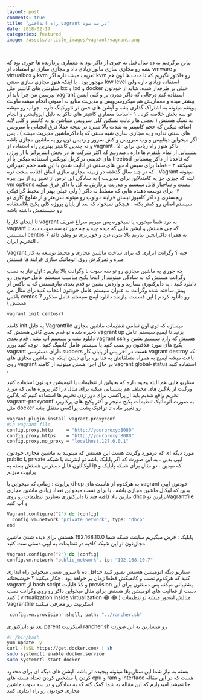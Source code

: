 ```yaml
---
layout: post
comments: true
title: "راه انداختن vagrant در سه سوت"
date: 2018-02-17
categories: featured
image: /assets/article_images/vagrant/vagrant.png

---
```

بیاین برگردیم به ده سال قبل نه خبری از داکر بود نه معماری پردازنده ها جوری بود که بشه رو مجازی سازی مانور زیادی داد و مجازی سازی تو استفاده از vmware و virtualbox و kvm  تعریف میشد تازه اگر kvm رو فاکتور نگیریم که تا مدت ها اون هم مهجور بود .
 با اینکه هنوز مجازی سازی سنتی low level استفاده زیادی داره ولی سلوشن های کانتینر مثل lxc و lxd و docker خیلی پر طرفدار شده. شاید از خودتون بپرسین من چرا باید از vagrant استفاده کنم درحالی که داکر مدرن تر و کلی اپشن بیشتر میده و معماریش هم میکروسرویس و مدیریت منابع به آسونی انجام میشه ماونت پوینتم میتونه به اشتراک گذاری بشه و آپشن های خفن تر نتورکینگ داره .
 جواب رو میشه تو سه بخش خلاصه کرد .
۱ -اساسا معماری کانتینر های داکر به دلیل ایزولیشن و انجام یه تسک هستش ( بعضی ها رعایت نمیکنن کلی سرویس میپاشن تو یه کانتینر و کلی لایه اضافه میکنن که حجم کانتینتر به شدت بالا میبره در نتیجه عملا فرق انچنانی با سرویس های سنتی نداره و یه مجازی سازی شبه سنتی که با داکرماشین مدیریت میشه ) . پس اگر میخواین دیتابیس و وب سرویس و کش سرور و ردیس تون رو یه ماشین مجازی باشه و نه چندین کانتینر بهترین راه استفاده از vagrant .
2- داکر هنوز راه زیادی برای پشتیبانی از تمام پلتفرم ها داره . میدونیم که اکثر شرکت ها در بخش اینترپرایز یا از ورژن های قدیمی تر کرنل لیونکس استفاده میکنن یا از freebsd که قاعدتا از داکر پیشتبانی نمیکنند 
۳ – قطعا برای سیس ادمین های سنتی تر اداپت شدن با این همه حجم تغییراتی که در چند سال گذشته در زمینه مجازی سازی اتفاق افتاده سخت تره . Vagrant میتونه به سادگی این ترس از تغییر رو از بین ببره ( البته که چیزی جز یه کامندلاین برای مدیریت vm options نیست و ساختار فایل سیستم و    مدریت پردازش به کل با داکر فرق میکنه ولی خیلی بهتر از محیط گرافیکی )
۴- برای توسعه دهنده هایی که مسلط به داکر ریجستری و داکر کامپوز نیستن فرایند دولوپ رو میتونه سریعتر  و از شلوغ کاری تو سیستم اصلی رو کمتر بکنه . هیچکی نمیخواد که بعد از پایان پروژه کلی پکیج بلااستفاده رو سیستمش داشته باشه 

تا اینجای کار یا vagrant به درد شما میخوره یا نمیخوره پس میریم سراغ تعریف vagrant که چی هستش و اپشن هایی که میده چیه و چه جور تو سه سوت سه تا اینستنس  centos 7 به همراه داکرانجین بیاریم بالا بدون درد و خونریزی تو وطن دائم التحریم ایران . 

Vagrant چیه ؟
وگرانت  ابزاری که برای ساخت ماشین مجازی و محیط توسعه به کار میره و تمرکزش روی اتوماتیک سازی فرایند ها هستش 

 چه جوری یه ماشین مجازی رو تو سه سوت با وگرانت بالا بیاریم :
اول نیاز به نصب وگرانت هستش که به سادگی میتونید از اینجا پکیج مناسب سیستم عامل خودتون رو دانلود کنید . یه دایرکتوری بسازید و واردش بشین 
تو قدم بعدی نیازهستش که یه باکس از پیش ساخته شده وگرانت به عنوان سیستم عامل خودتون انتخاب کنیدبرای مثال من باکس centos 7 رو دانلود کردم  ( این قسمت نیازمند دانلود ایمج سیستم عامل مذکور هستش )
``` bash
vagrant init centos/7 
```
کامند init یه فایل Vagrantfile میسازه که توی اون تمامی تنظیمات ماشین مجازی ذخیره شده
تو قدم بعدی کافی هستش که vagrant up بزنید تا ایمیج سیستم عامل دانلود بشه و سیستم آپ بشه .
قدم بعدی vagrant ssh هستش که وارد سیستم بشین و پکیج های مورد علاقتون رو نصب کنید یا سیستم عامل کانفیگ کنید . توجه کنید یوزر vagrant دارای دسترسی sudoers هست
در آخر پس از پایان کار vagrant destroy که باعث میشه ایمیج به همراه متعلقاتش به فنا بره 
برای دیدن اینکه چه ماشین مجازی های روی vagrant در حال اجرا هستن میتونید از کامند vagrant global-status  استفاده کنید .

سناریو هایی هم البته وجود داره که بخواین از تنظیمات یا اتومیشن  خودتون استفاده کنید ورگنت از پلاگین های مختلف هم پشتیبانی میکنه برای مثال در اکثر پروژه هایی که مورد تحریم واقع شدیم باید از پراکسی برای دور زدن تحریم ها استفاده کنیم که پلاگین vagrant-proxyconf به صورت اتوماتیک تنظیمات پکیج منیجر و اکثر پکیج های پرکاربرد مثل docker رو تغییر ماده تا ترافیک پشت پراکسی منتقل بشه
``` bash 
vagrant plugin install vagrant-proxyconf
#in vagrant file
config.proxy.http     = "http://yourproxy:8080"
config.proxy.https    = "http://yourproxy:8080"
config.proxy.no_proxy = "localhost,127.0.0.1"
```


 مورد دیگه ای که درمورد وگرنت هست این هستش که میتونید به ماشین مجازی خودتون public یا private ایپی بدین . به این صورت که اگر پابلیک باشه تو اینترنت یا شبکه لوکالتون قابل دسترس هستش بسته به ip که میدین . دو مثال برای شبکه پابلیک و پرایوت میزنم 

پرایوت :
زمانی که میخواین با dhcp به هرکدوم از هاست های vagrant خودتون ایپی بدین که لوکال ماشین مجازی باشه . یا برای تست میخواین تعداد زیادی ماشین مجازی بیارین بالا کافیه چند تا دایرکتوری بسازین تنظیمات رو روی dhcp بزارین توVagrantfile و آپ کنید 
``` bash
Vagrant.configure("2") do |config|
  config.vm.network "private_network", type: "dhcp"
end
```
پابلیک :
فرض میگیریم سابنت شبکه شما 192.168.10.0 هستش برای دیده شدن ماشین مجازیتون تو این شبکه کافیه در تنظیمات یه ایپی دستی ست کنید 
```bash
Vagrant.configure("2") do |config|
config.vm.network "public_network", ip: "192.168.10.7"
```
سناریو دیگه اتومیشن هستش تصور کنید حداقل ده تا سرور تستی میخواین راه اندازی کنید که هرکدوم نصب و کانفیگش قطعا زمان بر خواهد بود . چکار میکنید ؟
خوشبختانه vagrant از  bash script و کلا قابلیت provision پشتیبانی میکنه پس دستتون برای این دست از فعالیت های اتومیشن باز هستش برای مثال میخواین داکر رو روی وگرانت نصب کنید ( virtualization inside virtualization 😂 😂 )
مثالش اینجور میشه 
تو تنظیمات Vagrantfile اسکریپت رو معرفی میکنید 
``` bash
 config.vm.provision :shell, path: "../rancher.sh"
```
بعد تو دایرکتوری parent اسکریپت  rancher.sh رو میسازین به این صورت 
``` bash
#! /bin/bash
yum update -y
curl -fsSL https://get.docker.com/ | sh
sudo systemctl enable docker.service
sudo systemctl start docker
```

بسته به نیاز شما این سناریوها میتونه پیچیده تر باشه.
 اپشن های دیگه ای برای محدود کردن یا مشخص کردن تعداد هسته های cpu و ram و interface هست که در این مقاله جا نمیشد امیدوارم که این مقاله به شما کمک کنه که به سادگی و در سه سوت ماشین مجازی خودتون رو راه اندازی کنید 



